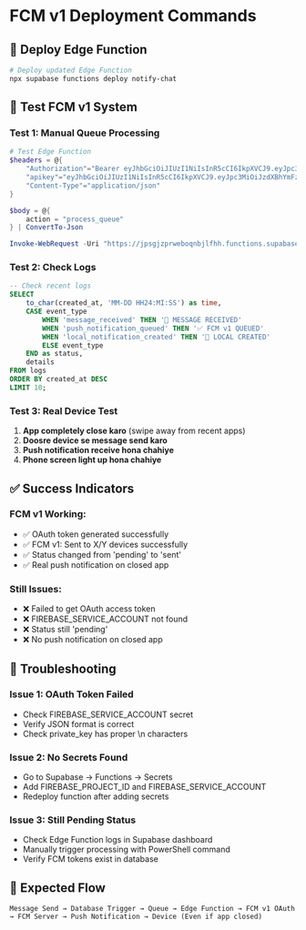# FCM v1 Deployment Commands

## 🚀 Deploy Edge Function
```bash
# Deploy updated Edge Function
npx supabase functions deploy notify-chat
```

## 🧪 Test FCM v1 System

### Test 1: Manual Queue Processing
```powershell
# Test Edge Function
$headers = @{
    "Authorization"="Bearer eyJhbGciOiJIUzI1NiIsInR5cCI6IkpXVCJ9.eyJpc3MiOiJzdXBhYmFzZSIsInJlZiI6Impwc2dqenByd2Vib3FuYmpsZmhoIiwicm9sZSI6InNlcnZpY2Vfcm9sZSIsImlhdCI6MTc1MTc3ODI3MCwiZXhwIjoyMDY3MzU0MjcwfQ.xkW1Qzau3gmY60WAzTJs3iYHpaojjCLmeINI6A2HREQ"
    "apikey"="eyJhbGciOiJIUzI1NiIsInR5cCI6IkpXVCJ9.eyJpc3MiOiJzdXBhYmFzZSIsInJlZiI6Impwc2dqenByd2Vib3FuYmpsZmhoIiwicm9sZSI6ImFub24iLCJpYXQiOjE3NTE3NzgyNzAsImV4cCI6MjA2NzM1NDI3MH0.I-VL9QG1HKVksrqEjYVzQAUbQv1KGCRxlBP_OVDXE1c"
    "Content-Type"="application/json"
}

$body = @{
    action = "process_queue"
} | ConvertTo-Json

Invoke-WebRequest -Uri "https://jpsgjzprweboqnbjlfhh.functions.supabase.co/notify-chat" -Method POST -Headers $headers -Body $body
```

### Test 2: Check Logs
```sql
-- Check recent logs
SELECT 
    to_char(created_at, 'MM-DD HH24:MI:SS') as time,
    CASE event_type
        WHEN 'message_received' THEN '📨 MESSAGE RECEIVED'
        WHEN 'push_notification_queued' THEN '✅ FCM v1 QUEUED'
        WHEN 'local_notification_created' THEN '📱 LOCAL CREATED'
        ELSE event_type
    END as status,
    details
FROM logs 
ORDER BY created_at DESC 
LIMIT 10;
```

### Test 3: Real Device Test
1. **App completely close karo** (swipe away from recent apps)
2. **Doosre device se message send karo**
3. **Push notification receive hona chahiye**
4. **Phone screen light up hona chahiye**

## ✅ Success Indicators

### FCM v1 Working:
- ✅ OAuth token generated successfully
- ✅ FCM v1: Sent to X/Y devices successfully  
- ✅ Status changed from 'pending' to 'sent'
- ✅ Real push notification on closed app

### Still Issues:
- ❌ Failed to get OAuth access token
- ❌ FIREBASE_SERVICE_ACCOUNT not found
- ❌ Status still 'pending'
- ❌ No push notification on closed app

## 🔧 Troubleshooting

### Issue 1: OAuth Token Failed
- Check FIREBASE_SERVICE_ACCOUNT secret
- Verify JSON format is correct
- Check private_key has proper \\n characters

### Issue 2: No Secrets Found
- Go to Supabase → Functions → Secrets
- Add FIREBASE_PROJECT_ID and FIREBASE_SERVICE_ACCOUNT
- Redeploy function after adding secrets

### Issue 3: Still Pending Status
- Check Edge Function logs in Supabase dashboard
- Manually trigger processing with PowerShell command
- Verify FCM tokens exist in database

## 🎯 Expected Flow
```
Message Send → Database Trigger → Queue → Edge Function → FCM v1 OAuth → FCM Server → Push Notification → Device (Even if app closed)
``` 